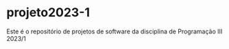 # projeto2023-1
Este é o repositório de projetos de software da disciplina de Programação III 2023/1
